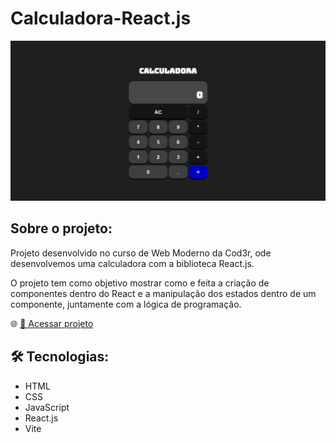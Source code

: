 # Calculadora-React.js

![image](./.github/preview.png)

## Sobre o projeto:
Projeto desenvolvido no curso de Web Moderno da Cod3r, ode desenvolvemos uma calculadora com a biblioteca React.js. 

O projeto tem como objetivo mostrar como e feita a criação de componentes dentro do React e a manipulação dos estados dentro de um componente, juntamente com a lógica de programação. 

🌐 [🔗 Acessar projeto](https://clipboardlp-project.vercel.app/)

## 🛠 Tecnologias:
- HTML
- CSS
- JavaScript
- React.js
- Vite
